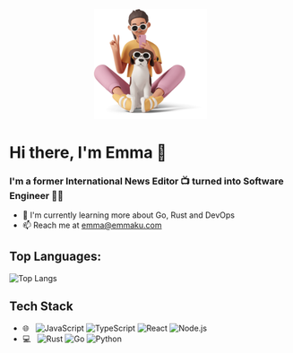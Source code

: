 <div id="header" align="center">
  <img src="./img/me.png" width="40%"/>
</div>

# Hi there, I'm Emma 👋

### I'm a former International News Editor 📺 turned into Software Engineer 👩‍💻

- 🌱 I'm currently learning more about Go, Rust and DevOps
- 📫 Reach me at emma@emmaku.com

## Top Languages:

![Top Langs](https://github-readme-stats.vercel.app/api/top-langs/?username=emmakuen&count_private=true&show_icons=true&theme=tokyonight&layout=compact)

## Tech Stack

- 🌐 &nbsp;
  ![JavaScript](https://img.shields.io/badge/-JavaScript-333333?style=flat&logo=javascript)
  ![TypeScript](https://img.shields.io/badge/-TypeScript-333333?style=flat&logo=typescript)
  ![React](https://img.shields.io/badge/-React-333333?style=flat&logo=react)
  ![Node.js](https://img.shields.io/badge/-Node.js-333333?style=flat&logo=node.js)
- 💻 &nbsp; 
  ![Rust](https://img.shields.io/badge/-Rust-333333?style=flat&logo=rust)
  ![Go](https://img.shields.io/badge/-Go-333333?style=flat&logo=go)
  ![Python](https://img.shields.io/badge/-Python-333333?style=flat&logo=python)
